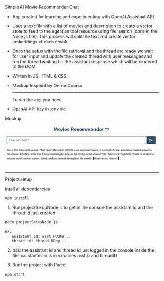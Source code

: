 Simple AI Movie Recommender Chat

- App created for learning and experimenting with OpenAI Assistant API
- Uses a text file with a list of movies and description to create a vector store to feed to the agent as tool resource using file_search (done in the Node.js file). This process will split the text and create vector embeddings of each chunk.
- Once the setup with the file retrieval and the thread are ready we wait for user input and update the created thread with user messages and run the thread waiting for the assistant response which will be rendered to the DOM
- Written in JS, HTML & CSS
- Mockup Inspired by Online Course

  ***

  To run the app you need:

- OpenAI API Key in .env file

Mockup
![Project mockup](images/app_mockup.png)

---

Project setup

Intall all dependencies

```
npm install
```

1. Run projectSetupNode.js to get in the console the assistant id and the thread id just created

```
node projectSetupNode.js
```

```
ex:
   assistant id: asst_HUQ0W...
   thread id: thread_UOnp...
```

2. past the assistant id and thread id just logged in the console inside the file assistantmain.js in variables asstID and threadID

3. Run the project with Parcel

```
npm start
```
